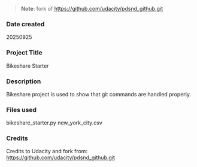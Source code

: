 >**Note**: fork of https://github.com/udacity/pdsnd_github.git

### Date created
20250925

### Project Title
Bikeshare Starter

### Description
Bikeshare project is used to show that git commands are handled properly.

### Files used
bikeshare_starter.py 
new_york_city.csv

### Credits
Credits to Udacity and fork from: https://github.com/udacity/pdsnd_github.git